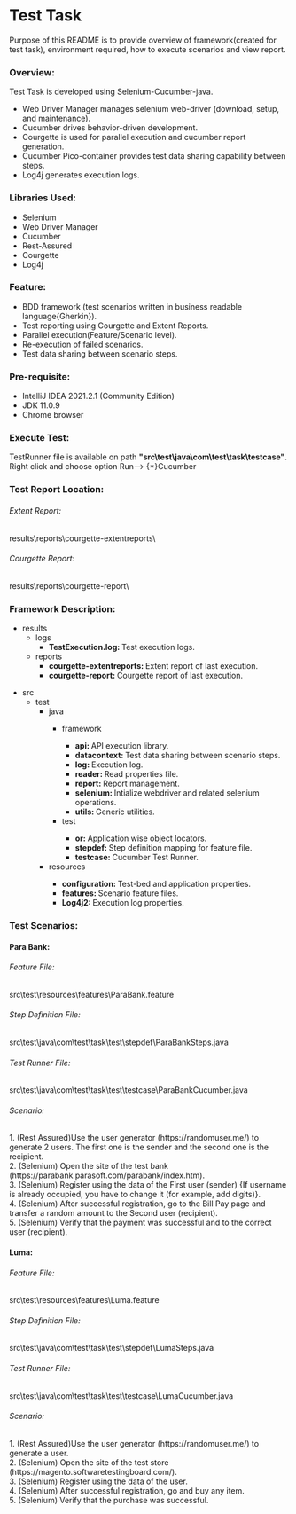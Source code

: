 # Test Task #
Purpose of this README is to provide overview of framework(created for test task), environment required, how
to execute scenarios and view report.
### Overview: ###
Test Task  is developed using Selenium-Cucumber-java.
* Web Driver Manager manages selenium web-driver (download, setup, and maintenance).
* Cucumber drives behavior-driven development.
* Courgette is used for parallel execution and cucumber report generation.
* Cucumber Pico-container provides test data sharing capability between steps.
* Log4j generates execution logs. 
### Libraries Used: ###
* Selenium
* Web Driver Manager
* Cucumber
* Rest-Assured
* Courgette
* Log4j
### Feature: ###
* BDD framework (test scenarios written in business readable language{Gherkin}).
* Test reporting using Courgette and Extent Reports.
* Parallel execution(Feature/Scenario level).
* Re-execution of failed scenarios.
* Test data sharing between scenario steps.
### Pre-requisite: ###
* IntelliJ IDEA 2021.2.1 (Community Edition)
* JDK 11.0.9
* Chrome browser
### Execute Test: ###
TestRunner file is available on path <b>"src\test\java\com\test\task\testcase\"</b>. Right click and choose option Run--> {*}Cucumber
### Test Report Location: ###
<h6>Extent Report:</h6>results\reports\courgette-extentreports\

<h6>Courgette Report:</h6>results\reports\courgette-report\

### Framework Description: ###
<ul id="myUL">
    <li><span class="caret">results</span>
    <ul class="nested">
        <li><span class="caret">logs</span>
        <ul class="nested">
            <li><span class="caret"><strong>TestExecution.log: </strong>Test execution logs.</span></li>
        </ul>
        </li>
        <li><span class="caret">reports</span>
        <ul class="nested">
            <li><span class="caret"><strong>courgette-extentreports: </strong>Extent report of last execution.</span></li>
            <li><span class="caret"><strong>courgette-report: </strong>Courgette report of last execution.</span></li>
        </ul>
        </li>
    </ul>
    </li>
</ul>
<ul id="myUL">
    <li><span class="caret">src</span>
        <ul class="nested">
        <li><span class="caret">test</span>
            <ul class="nested">
                <li>java</li>
                <ul class="nested">
                    <li><span class="caret">framework</span></li>
                    <ul class="nested">
                        <li><span class="caret"><strong>api: </strong>API execution library.</span></li>
                        <li><span class="caret"><strong>datacontext: </strong>Test data sharing between scenario steps.</span></li>
                        <li><span class="caret"><strong>log: </strong>Execution log.</span></li>
                        <li><span class="caret"><strong>reader: </strong>Read properties file.</span></li>
                        <li><span class="caret"><strong>report: </strong>Report management.</span></li>
                        <li><span class="caret"><strong>selenium: </strong>Intialize webdriver and related selenium operations.</span></li>
                        <li><span class="caret"><strong>utils: </strong>Generic utilities.</span></li>
                    </ul>
                    <li><span class="caret">test</span></li>
                    <ul class="nested">
                        <li><span class="caret"><strong>or: </strong>Application wise object locators.</span></li>
                        <li><span class="caret"><strong>stepdef: </strong>Step definition mapping for feature file.</span></li>
                        <li><span class="caret"><strong>testcase: </strong>Cucumber Test Runner.</span></li>
                    </ul>
                </ul>
                <li>resources</li>
                <ul class="nested">
	                <li><span class="caret"><strong>configuration: </strong>Test-bed and application properties.</span></li>
                    <li><span class="caret"><strong>features: </strong>Scenario feature files.</span></li>
                    <li><span class="caret"><strong>Log4j2: </strong>Execution log properties.</span></li>
                </ul>
            </ul>
        </li>
        </ul>
    </li>
</ul>

### Test Scenarios: ###
<h4>Para Bank:</h4>
<h6>Feature File:</h6> src\test\resources\features\ParaBank.feature
<h6>Step Definition File:</h6> src\test\java\com\test\task\test\stepdef\ParaBankSteps.java
<h6>Test Runner File:</h6> src\test\java\com\test\task\test\testcase\ParaBankCucumber.java
<h6>Scenario:</h6>
1. (Rest Assured)Use the user generator (https://randomuser.me/) to generate 2 users. The first one is the sender and the second one is the recipient.</br>
2. (Selenium) Open the site of the test bank (https://parabank.parasoft.com/parabank/index.htm).</br>
3. (Selenium) Register using the data of the First user (sender) {If username is already occupied, you have to change it (for example, add digits)}.</br>
4. (Selenium) After successful registration, go to the Bill Pay page and transfer a random amount to the Second user (recipient).</br>
5. (Selenium) Verify that the payment was successful and to the correct user (recipient).</br>

<h4>Luma:</h4>
<h6>Feature File:</h6> src\test\resources\features\Luma.feature <br>
<h6>Step Definition File:</h6> src\test\java\com\test\task\test\stepdef\LumaSteps.java <br>
<h6>Test Runner File:</h6> src\test\java\com\test\task\test\testcase\LumaCucumber.java <br>
<h6>Scenario:</h6>
1. (Rest Assured)Use the user generator (https://randomuser.me/) to generate a user.</br>
2. (Selenium) Open the site of the test store (https://magento.softwaretestingboard.com/).</br>
3. (Selenium) Register using the data of the user.</br>
4. (Selenium) After successful registration, go and buy any item.</br>
5. (Selenium) Verify that the purchase was successful.

